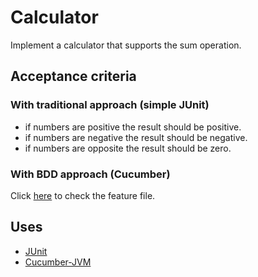 # Calculator

Implement a calculator that supports the sum operation.

## Acceptance criteria

### With traditional approach (simple JUnit)

* if numbers are positive the result should be positive.
* if numbers are negative the result should be negative.
* if numbers are opposite the result should be zero.

### With BDD approach (Cucumber)
 
 Click [here](/src/test/resources/workshop/Calculator.feature) to check the feature file.

## Uses

* [JUnit](https://junit.org/junit4/)
* [Cucumber-JVM](https://cucumber.io/docs/reference/jvm)